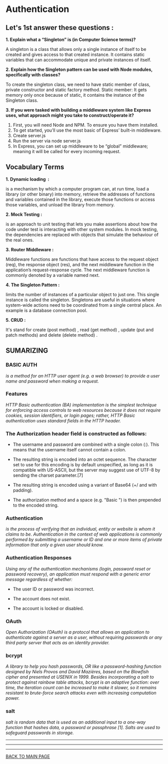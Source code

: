 # **Authentication**




## **Let's 1st answer these questions :**


**1. Explain what a “Singleton” is (in Computer Science terms)?**

A singleton is a class that allows only a single instance of itself to be created and gives access to that created instance. It contains static variables that can accommodate unique and private instances of itself. 


**2. Explain how the Singleton pattern can be used with Node modules, specifically with classes?**

To create the singleton class, we need to have static member of class, private constructor and static factory method. Static member: It gets memory only once because of static, it contains the instance of the Singleton class.


**3. If you were tasked with building a middleware system like Express uses, what approach might you take to construct/operate it?**

1. First, you will need Node and NPM. To ensure you have them installed.
2. To get started, you’ll use the most basic of Express’ built-in middleware.
3. Create server.js
4. Run the server via node server.js
5. In Express, you can set up middleware to be “global” middleware; meaning it will be called for every incoming request.



## **Vocabulary Terms**

**1. Dynamic loading  :**

is a mechanism by which a computer program can, at run time, load a library (or other binary) into memory, retrieve the addresses of functions and variables contained in the library, execute those functions or access those variables, and unload the library from memory.


**2. Mock Testing :**

is an approach to unit testing that lets you make assertions about how the code under test is interacting with other system modules. In mock testing, the dependencies are replaced with objects that simulate the behaviour of the real ones.


**3. Router Middleware :**

Middleware functions are functions that have access to the request object (req), the response object (res), and the next middleware function in the application’s request-response cycle. The next middleware function is commonly denoted by a variable named next.


**4. The Singleton Pattern :**

limits the number of instances of a particular object to just one. This single instance is called the singleton. Singletons are useful in situations where system-wide actions need to be coordinated from a single central place. An example is a database connection pool.


**5. CRUD :**

It's stand for create (post method) , read (get method) , update (put and patch methods) and delete (delete method) .



## **SUMARIZING** 

### **BASIC AUTH**
*is a method for an HTTP user agent (e.g. a web browser) to provide a user name and password when making a request.*

### **Features**
*HTTP Basic authentication (BA) implementation is the simplest technique for enforcing access controls to web resources because it does not require cookies, session identifiers, or login pages; rather, HTTP Basic authentication uses standard fields in the HTTP header.*

### **The Authorization header field is constructed as follows:**

* The username and password are combined with a single colon (:). This means that the username itself cannot contain a colon.

* The resulting string is encoded into an octet sequence. The character set to use for this encoding is by default unspecified, as long as it is compatible with US-ASCII, but the server may suggest use of UTF-8 by sending the charset parameter.[7]

* The resulting string is encoded using a variant of Base64 (+/ and with padding).

* The authorization method and a space (e.g. "Basic ") is then prepended to the encoded string.


### **Authentication**
*is the process of verifying that an individual, entity or website is whom it claims to be. Authentication in the context of web applications is commonly performed by submitting a username or ID and one or more items of private information that only a given user should know.*


### **Authentication Responses**
*Using any of the authentication mechanisms (login, password reset or password recovery), an application must respond with a generic error message regardless of whether:*

* The user ID or password was incorrect.

* The account does not exist.

* The account is locked or disabled.


### **OAuth**
*Open Authorization (OAuth) is a protocol that allows an application to authenticate against a server as a user, without requiring passwords or any third party server that acts as an identity provider.*


### **bcrypt**
*A library to help you hash passwords, OR like  a password-hashing function designed by Niels Provos and David Mazières, based on the Blowfish cipher and presented at USENIX in 1999. Besides incorporating a salt to protect against rainbow table attacks, bcrypt is an adaptive function: over time, the iteration count can be increased to make it slower, so it remains resistant to brute-force search attacks even with increasing computation power.*


### **salt**
*salt is random data that is used as an additional input to a one-way function that hashes data, a password or passphrase [1]. Salts are used to safeguard passwords in storage.*



***
***
***
[BACK TO MAIN PAGE](https://github.com/farahalwahaibi/Reading-Notes/blob/main/README.md)
